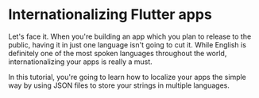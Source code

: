 # Internation­alizing Flutter apps

Let's face it. When you're building an app which you plan to release to the public, having it in just one language isn't going to cut it. While English is definitely one of the most spoken languages throughout the world, internationalizing your apps is really a must.

In this tutorial, you're going to learn how to localize your apps the simple way by using JSON files to store your strings in multiple languages.

